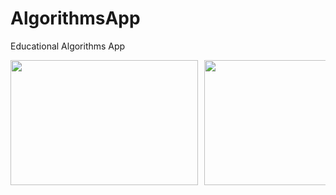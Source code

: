 # AlgorithmsApp
Educational Algorithms App



<div style="display: flex; overflow-x: auto; white-space: nowrap;">
  <img src="![Simulator Screenshot - iPhone 16 Pro Max - 2025-03-05 at 14 34 28](https://github.com/user-attachments/assets/564e83dc-b4fc-48bc-baba-d3f7c354f3ce)" width="300" height="200" style="margin-right: 10px;">
  <img src="![Simulator Screenshot - iPhone 16 Pro Max - 2025-03-05 at 14 34 38](https://github.com/user-attachments/assets/ea171c63-19c4-469f-878c-ccbb56ebb487)" width="300" height="200" style="margin-right: 10px;">
</div>



